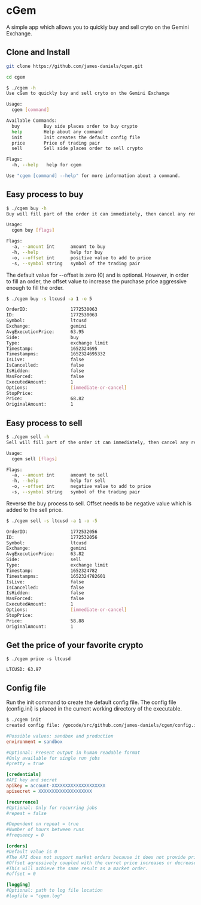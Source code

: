 # cGem

A simple app which allows you to quickly buy and sell cryto on the Gemini Exchange.

## Clone and Install

```bash
git clone https://github.com/james-daniels/cgem.git

cd cgem
```

```bash
$ ./cgem -h
Use cGem to quickly buy and sell cryto on the Gemini Exchange

Usage:
  cgem [command]

Available Commands:
  buy         Buy side places order to buy crypto
  help        Help about any command
  init        Init creates the default config file
  price       Price of trading pair
  sell        Sell side places order to sell crypto

Flags:
  -h, --help   help for cgem

Use "cgem [command] --help" for more information about a command.
```

## Easy process to buy

```bash
$ ./cgem buy -h
Buy will fill part of the order it can immediately, then cancel any remaining amount.

Usage:
  cgem buy [flags]

Flags:
  -a, --amount int      amount to buy
  -h, --help            help for buy
  -o, --offset int      positive value to add to price
  -s, --symbol string   symbol of the trading pair
```

The default value for --offset is zero (0) and is optional. However, in order to fill an order, the offset value to increase the purchase price aggressive enough to fill the order.

```bash
$ ./cgem buy -s ltcusd -a 1 -o 5

OrderID:                1772530063
ID:                     1772530063
Symbol:                 ltcusd
Exchange:               gemini
AvgExecutionPrice:      63.95
Side:                   buy
Type:                   exchange limit
Timestamp:              1652324695
Timestampms:            1652324695332
IsLive:                 false
IsCancelled:            false
IsHidden:               false
WasForced:              false
ExecutedAmount:         1
Options:                [immediate-or-cancel]
StopPrice:
Price:                  68.82
OriginalAmount:         1
```

## Easy process to sell

```Bash
$ ./cgem sell -h
Sell will fill part of the order it can immediately, then cancel any remaining amount.

Usage:
  cgem sell [flags]

Flags:
  -a, --amount int      amount to sell
  -h, --help            help for sell
  -o, --offset int      negative value to add to price
  -s, --symbol string   symbol of the trading pair
```

Reverse the buy process to sell.  Offset needs to be negative value which is added to the sell price.

```bash
$ ./cgem sell -s ltcusd -a 1 -o -5

OrderID:                1772532056
ID:                     1772532056
Symbol:                 ltcusd
Exchange:               gemini
AvgExecutionPrice:      63.82
Side:                   sell
Type:                   exchange limit
Timestamp:              1652324782
Timestampms:            1652324782601
IsLive:                 false
IsCancelled:            false
IsHidden:               false
WasForced:              false
ExecutedAmount:         1
Options:                [immediate-or-cancel]
StopPrice:
Price:                  58.88
OriginalAmount:         1
```

## Get the price of your favorite crypto

```bash,
$ ./cgem price -s ltcusd

LTCUSD: 63.97
```

## Config file

Run the init command to create the default config file. The config file (config.ini) is placed in the current working directory of the executable.

```bash
$ ./cgem init
created config file: /gocode/src/github.com/james-daniels/cgem/config.ini
```

```ini
#Possible values: sandbox and production
environment = sandbox

#Optional: Present output in human readable format
#Only available for single run jobs
#pretty = true

[credentials]
#API key and secret
apikey = account-XXXXXXXXXXXXXXXXXXXX
apisecret = XXXXXXXXXXXXXXXXXXXX

[recurrence]
#Optional: Only for recurring jobs
#repeat = false

#Dependent on repeat = true
#Number of hours between runs
#frequency = 0

[orders]
#Default value is 0
#The API does not support market orders because it does not provide price protection.
#Offset agressively coupled with the curret price increases or decreases the limit price.
#This will achieve the same result as a market order.
#offset = 0

[logging]
#Optional: path to log file location
#logfile = "cgem.log"
```
